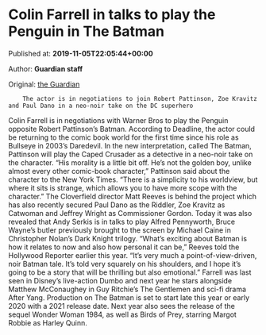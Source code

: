 
# Colin Farrell in talks to play the Penguin in The Batman

Published at: **2019-11-05T22:05:44+00:00**

Author: **Guardian staff**

Original: [the Guardian](https://www.theguardian.com/film/2019/nov/05/colin-farrell-penguin-the-batman-talks)


        The actor is in negotiations to join Robert Pattinson, Zoe Kravitz and Paul Dano in a neo-noir take on the DC superhero
      
Colin Farrell is in negotiations with Warner Bros to play the Penguin opposite Robert Pattinson’s Batman.
According to Deadline, the actor could be returning to the comic book world for the first time since his role as Bullseye in 2003’s Daredevil. In the new interpretation, called The Batman, Pattinson will play the Caped Crusader as a detective in a neo-noir take on the character.
“His morality is a little bit off. He’s not the golden boy, unlike almost every other comic-book character,” Pattinson said about the character to the New York Times. “There is a simplicity to his worldview, but where it sits is strange, which allows you to have more scope with the character.”
The Cloverfield director Matt Reeves is behind the project which has also recently secured Paul Dano as the Riddler, Zoe Kravitz as Catwoman and Jeffrey Wright as Commissioner Gordon. Today it was also revealed that Andy Serkis is in talks to play Alfred Pennyworth, Bruce Wayne’s butler previously brought to the screen by Michael Caine in Christopher Nolan’s Dark Knight trilogy.
“What’s exciting about Batman is how it relates to now and also how personal it can be,” Reeves told the Hollywood Reporter earlier this year. “It’s very much a point-of-view-driven, noir Batman tale. It’s told very squarely on his shoulders, and I hope it’s going to be a story that will be thrilling but also emotional.”
Farrell was last seen in Disney’s live-action Dumbo and next year he stars alongside Matthew McConaughey in Guy Ritchie’s The Gentlemen and sci-fi drama After Yang.
Production on The Batman is set to start late this year or early 2020 with a 2021 release date. Next year also sees the release of the sequel Wonder Woman 1984, as well as Birds of Prey, starring Margot Robbie as Harley Quinn.

